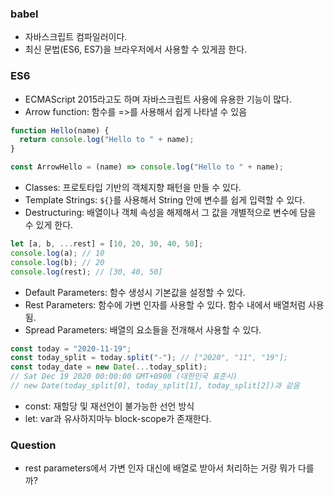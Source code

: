 ### babel

- 자바스크립트 컴파일러이다.
- 최신 문법(ES6, ES7)을 브라우저에서 사용할 수 있게끔 한다.

### ES6

- ECMAScript 2015라고도 하며 자바스크립트 사용에 유용한 기능이 많다.
- Arrow function: 함수를 =>를 사용해서 쉽게 나타낼 수 있음

```javascript
function Hello(name) {
  return console.log("Hello to " + name);
}

const ArrowHello = (name) => console.log("Hello to " + name);
```

- Classes: 프로토타입 기반의 객체지향 패턴을 만들 수 있다.
- Template Strings: `${}`를 사용해서 String 안에 변수를 쉽게 입력할 수 있다.
- Destructuring: 배열이나 객체 속성을 해제해서 그 값을 개별적으로 변수에 담을 수 있게 한다.

```javascript
let [a, b, ...rest] = [10, 20, 30, 40, 50];
console.log(a); // 10
console.log(b); // 20
console.log(rest); // [30, 40, 50]
```

- Default Parameters: 함수 생성시 기본값을 설정할 수 있다.
- Rest Parameters: 함수에 가변 인자를 사용할 수 있다. 함수 내에서 배열처럼 사용됨.
- Spread Parameters: 배열의 요소들을 전개해서 사용할 수 있다.

```javascript
const today = "2020-11-19";
const today_split = today.split("-"); // ["2020", "11", "19"];
const today_date = new Date(...today_split);
// Sat Dec 19 2020 00:00:00 GMT+0900 (대한민국 표준시)
// new Date(today_split[0], today_split[1], today_split[2])과 같음
```

- const: 재할당 및 재선언이 불가능한 선언 방식
- let: var과 유사하지마누 block-scope가 존재한다.

### Question

- rest parameters에서 가변 인자 대신에 배열로 받아서 처리하는 거랑 뭐가 다를까?
